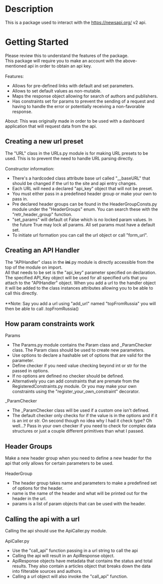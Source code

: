 # Description
This is a package used to interact with the https://newsapi.org/ v2 api.

# Getting Started
Please review this to understand the features of the package.<br>
This package will require you to make an account with the above-mentioned api in order to obtain an api key.<br>
<br>
Features:
* Allows for pre-defined links with default and set parameters.
* Allows to set default values as non-mutable.
* Maps the response object allowing for search of authors and publishers.
* Has constraints set for params to prevent the sending of a request and having to handle the error or potentially 
receiving a non-favorable response.

About:
    This was originally made in order to be used with a dashboard application that will request data from the api.

## Creating a new url preset
The "URL" class in the URLs.py module is for making URL presets to be used. This is to prevent the need to handle URL parsing directly.
<br>
<br>
Constructor information:
* There's a hardcoded class attribute base url called "__baseURL" that should be changed if the url to the site and api entry changes.<br>
* Each URL will need a declared "api_key" object that will not be preset.<br>
* You must either pass in a predefined header group or make your own to pass in.<br>
* Pre declared header groups can be found in the HeaderGroupConsts.py module under the "HeaderGroups" enum. 
You can search these with the "retr_header_group" function.<br>
* "set_params" will default ot False which is no locked param values. In the future True may lock all params. All set params must have a default set.<br>
* To initiate url formation you can call the url object or call "form_url".

## Creating an API Handler
The "APIHandler" class in the __ini__.py module is directly accessible from the top of the module on import.<br>
All that needs to be set is the "api_key" parameter specified on declaration. The specified API_Key object will be used for all specified urls that you attach
to the "APIHandler" object. When you add a url to the handler object it will be added to the class instances attributes
allowing you to be able to call this directly.<br>
<br>
**Note: Say you add a url using "add_url" named "topFromRussia" you will then be able to call <Handler object>.topFromRussia()

## How param constraints work
Params
* The Params.py module contains the Param class and _ParamChecker class. The Param class should be used to create new parameters.
* Use options to declare a hashable set of options that are valid for the parameter.
* Define checker if you need value checking beyond int or str for the passed in options.
* If no options are defined no checker should be defined.
* Alternatively you can add constraints that are premate from the RegisteredConstraints.py module.
Or you may make your own constraints using the "register_your_own_constraint" decorator.

_ParamChecker
* The _ParamChecker class will be used if a custom one isn't defined.
* The default checker only checks for if the value is in the options and if it is an int or str.
On second though no idea why I had it check type? Oh well...? Pass in your own checker if you need to check for 
complex data structures or just a couple different primitives than what I passed.

## Header Groups
Make a new header group when you need to define a new header for the api that only allows for certain parameters to be used. 
<br>
<br>
HeaderGroup

* The header group takes name and parameters to make a predefined set of options for the header.
* name is the name of the header and what will be printed out for the header in the url.
* params is a list of param objects that can be used with the header.

## Calling the api with a url
Calling the api should use the ApiCaller.py module.
<br><br>
ApiCaller.py
* Use the "call_api" function passing in a url string to call the api
* Calling the api will result in an ApiResponse object.
* ApiResponse objects have metadata that contains the status and total results.
They also contain a articles object that breaks down the data into filterable sources and authors.
* Calling a url object will also invoke the "call_api" function.